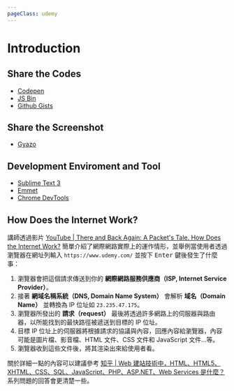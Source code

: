 ```yaml
---
pageClass: udemy
---
```


# Introduction

## Share the Codes

- [Codepen](http://codepen.io/)
- [JS Bin](https://jsbin.com/)
- [Github Gists](https://gist.github.com/)

## Share the Screenshot

- [Gyazo](https://gyazo.com/download)

## Development Enviroment and Tool

- [Sublime Text 3](https://www.sublimetext.com/)
- [Emmet](https://docs.emmet.io/)
- [Chrome DevTools](https://developers.google.com/web/tools/chrome-devtools/)

## How Does the Internet Work?

講師透過影片 [YouTube | There and Back Again: A Packet's Tale. How Does the Internet Work?](http://www.youtube.com/watch?v=ewrBalT_eBM) 簡單介紹了網際網路實際上的運作情形，並舉例當使用者透過瀏覽器在網址列輸入 `https://www.udemy.com/` 並按下 <kbd>Enter</kbd> 鍵後發生了什麼事：

1. 瀏覽器會把這個請求傳送到你的 **網際網路服務供應商（ISP, Internet Service Provider）**。
2. 接著 **網域名稱系統（DNS, Domain Name System）** 會解析 **域名（Domain Name）** 並轉換為 IP 位址如 `23.235.47.175`。
3. 瀏覽器所發出的 **請求（request）** 最後將透過許多網路上的伺服器與路由器，以所能找到的最快路徑被遞送到目標的 IP 位址。
4. 目標 IP 位址上的伺服器將根據請求的協議與內容，回應內容給瀏覽器，內容可能是圖片檔、影音檔、HTML 文件、CSS 文件和 JavaScript 文件…等。
5. 瀏覽器收到這些文件後，將其渲染出來給使用者看。

關於詳細一點的內容可以建議參考 [知乎 | Web 建站技術中，HTML、HTML5、XHTML、CSS、SQL、JavaScript、PHP、ASP.NET、Web Services 是什麼？](https://www.zhihu.com/question/22689579) 系列問題的回答會更清楚一些。